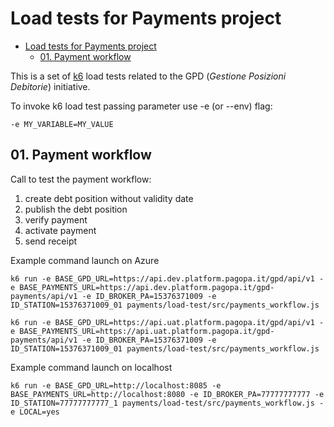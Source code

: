 # Load tests for Payments project


- [Load tests for Payments project](#load-tests-for-payments-project)
  - [01. Payment workflow](#01-payment-workflow)

This is a set of [k6](https://k6.io) load tests related to the GPD (_Gestione Posizioni Debitorie_) initiative.

To invoke k6 load test passing parameter use -e (or --env) flag:

```
-e MY_VARIABLE=MY_VALUE
```

## 01. Payment workflow

Call to test the payment workflow:
1. create debt position without validity date
2. publish the debt position
3. verify payment
4. activate payment
5. send receipt

Example command launch on Azure

```
k6 run -e BASE_GPD_URL=https://api.dev.platform.pagopa.it/gpd/api/v1 -e BASE_PAYMENTS_URL=https://api.dev.platform.pagopa.it/gpd-payments/api/v1 -e ID_BROKER_PA=15376371009 -e ID_STATION=15376371009_01 payments/load-test/src/payments_workflow.js

k6 run -e BASE_GPD_URL=https://api.uat.platform.pagopa.it/gpd/api/v1 -e BASE_PAYMENTS_URL=https://api.uat.platform.pagopa.it/gpd-payments/api/v1 -e ID_BROKER_PA=15376371009 -e ID_STATION=15376371009_01 payments/load-test/src/payments_workflow.js
```

Example command launch on localhost 

```
k6 run -e BASE_GPD_URL=http://localhost:8085 -e BASE_PAYMENTS_URL=http://localhost:8080 -e ID_BROKER_PA=77777777777 -e ID_STATION=77777777777_1 payments/load-test/src/payments_workflow.js -e LOCAL=yes
```
